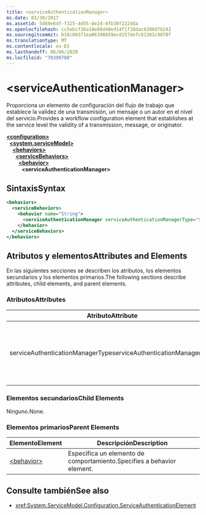 ```yaml
---
title: <serviceAuthenticationManager>
ms.date: 03/30/2017
ms.assetid: 5d69e64f-f325-4d55-8e2d-0fb30f222dda
ms.openlocfilehash: cc5ebcf36a10e88d48ed14f1f10dac6396d7b242
ms.sourcegitcommit: b16c00371ea06398859ecd157defc81301c9070f
ms.translationtype: MT
ms.contentlocale: es-ES
ms.lasthandoff: 06/06/2020
ms.locfileid: "70399708"
---
```

# \<serviceAuthenticationManager>
<span data-ttu-id="4a16d-101">Proporciona un elemento de configuración del flujo de trabajo que establece la validez de una transmisión, un mensaje o un autor en el nivel del servicio.</span><span class="sxs-lookup"><span data-stu-id="4a16d-101">Provides a workflow configuration element that establishes at the service level the validity of a transmission, message, or originator.</span></span>  
  
[**\<configuration>**](../configuration-element.md)\
&nbsp;&nbsp;[**\<system.serviceModel>**](system-servicemodel.md)\
&nbsp;&nbsp;&nbsp;&nbsp;[**\<behaviors>**](behaviors.md)\
&nbsp;&nbsp;&nbsp;&nbsp;&nbsp;&nbsp;[**\<serviceBehaviors>**](servicebehaviors.md)\
&nbsp;&nbsp;&nbsp;&nbsp;&nbsp;&nbsp;&nbsp;&nbsp;[**\<behavior>**](behavior-of-servicebehaviors.md)\
&nbsp;&nbsp;&nbsp;&nbsp;&nbsp;&nbsp;&nbsp;&nbsp;&nbsp;&nbsp;**\<serviceAuthenticationManager>**  
  
## <a name="syntax"></a><span data-ttu-id="4a16d-102">Sintaxis</span><span class="sxs-lookup"><span data-stu-id="4a16d-102">Syntax</span></span>  
  
```xml  
<behaviors>
  <serviceBehaviors>
    <behavior name="String">
      <serviceAuthenticationManager serviceAuthenticationManagerType="String" />
    </behavior>
  </serviceBehaviors>
</behaviors>
```  
  
## <a name="attributes-and-elements"></a><span data-ttu-id="4a16d-103">Atributos y elementos</span><span class="sxs-lookup"><span data-stu-id="4a16d-103">Attributes and Elements</span></span>  
 <span data-ttu-id="4a16d-104">En las siguientes secciones se describen los atributos, los elementos secundarios y los elementos primarios.</span><span class="sxs-lookup"><span data-stu-id="4a16d-104">The following sections describe attributes, child elements, and parent elements.</span></span>  
  
### <a name="attributes"></a><span data-ttu-id="4a16d-105">Atributos</span><span class="sxs-lookup"><span data-stu-id="4a16d-105">Attributes</span></span>  
  
|<span data-ttu-id="4a16d-106">Atributo</span><span class="sxs-lookup"><span data-stu-id="4a16d-106">Attribute</span></span>|<span data-ttu-id="4a16d-107">Descripción</span><span class="sxs-lookup"><span data-stu-id="4a16d-107">Description</span></span>|  
|---------------|-----------------|  
|<span data-ttu-id="4a16d-108">serviceAuthenticationManagerType</span><span class="sxs-lookup"><span data-stu-id="4a16d-108">serviceAuthenticationManagerType</span></span>|<span data-ttu-id="4a16d-109">Cadena que especifica el tipo de la directiva de autenticación para el comportamiento actual.</span><span class="sxs-lookup"><span data-stu-id="4a16d-109">A string that specifies the type of the authentication policy for the current behavior.</span></span>|  
  
### <a name="child-elements"></a><span data-ttu-id="4a16d-110">Elementos secundarios</span><span class="sxs-lookup"><span data-stu-id="4a16d-110">Child Elements</span></span>  
 <span data-ttu-id="4a16d-111">Ninguno.</span><span class="sxs-lookup"><span data-stu-id="4a16d-111">None.</span></span>  
  
### <a name="parent-elements"></a><span data-ttu-id="4a16d-112">Elementos primarios</span><span class="sxs-lookup"><span data-stu-id="4a16d-112">Parent Elements</span></span>  
  
|<span data-ttu-id="4a16d-113">Elemento</span><span class="sxs-lookup"><span data-stu-id="4a16d-113">Element</span></span>|<span data-ttu-id="4a16d-114">Descripción</span><span class="sxs-lookup"><span data-stu-id="4a16d-114">Description</span></span>|  
|-------------|-----------------|  
|[\<behavior>](behavior-of-endpointbehaviors.md)|<span data-ttu-id="4a16d-115">Especifica un elemento de comportamiento.</span><span class="sxs-lookup"><span data-stu-id="4a16d-115">Specifies a behavior element.</span></span>|  
  
## <a name="see-also"></a><span data-ttu-id="4a16d-116">Consulte también</span><span class="sxs-lookup"><span data-stu-id="4a16d-116">See also</span></span>

- <xref:System.ServiceModel.Configuration.ServiceAuthenticationElement>
